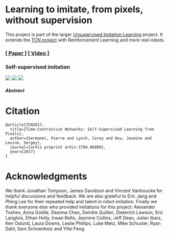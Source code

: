 # Learning to imitate, from pixels, without supervision

This project is part of the larger [Unsupervised Imitation Learning](https://sermanet.github.io/imitation/) project.
It extends the [TCN project](https://sermanet.github.io/tcn/) with Reinforcement Learning and more real robots.

### [[ Paper ]](https://arxiv.org/abs/1704.06888) [[ Video ]]()

### Self-supervised imitation
<img src='docs/figs/kuka_pouring.mov.gif'>

<img src='docs/figs/kuka_dishrack.mov.gif'>

<img src='docs/figs/pose_all.mov.gif'>

##### Abstract
# Citation

```
@article{TCN2017,
  title={Time-Contrastive Networks: Self-Supervised Learning from Pixels},
  author={Sermanet, Pierre and Lynch, Corey and Hsu, Jasmine and Levine, Sergey},
  journal={arXiv preprint arXiv:1704.06888},
  year={2017}
}
```

# Acknowledgments

We thank Jonathan Tompson, James Davidson and Vincent Vanhoucke for helpful discussions and feedback. We are also grateful to Eric Jang and Phing Lee for their repeated help and talent in robot imitation. Finally we thank everyone else who provided imitations for this project: Alexander Toshev, Anna Goldie, Deanna Chen, Deirdre Quillen, Dieterich Lawson, Eric Langlois, Ethan Holly, Irwan Bello, Jasmine Collins, Jeff Dean, Julian Ibarz, Ken Oslund, Laura Downs, Leslie Phillips, Luke Metz, Mike Schuster, Ryan Dahl, Sam Schoenholz and Yifei Feng.
